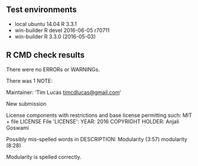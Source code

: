 ## Test environments
* local ubuntu 14.04 R 3.3.1 
* win-builder R devel 2016-06-05 r70711
* win-builder R 3.3.0 (2016-05-03)


## R CMD check results
There were no ERRORs or WARNINGs. 

There was 1 NOTE:

Maintainer: ‘Tim Lucas <timcdlucas@gmail.com>’

New submission

License components with restrictions and base license permitting such:
  MIT + file LICENSE
File 'LICENSE':
  YEAR: 2016
  COPYRIGHT HOLDER: Anjali Goswami

Possibly mis-spelled words in DESCRIPTION:
  Modularity (3:57)
  modularity (8:28)




Modularity is spelled correctly.

